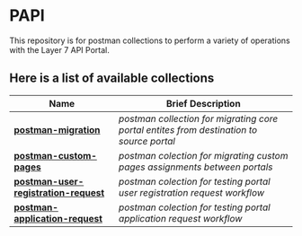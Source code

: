 # PAPI
This repository is for postman collections to perform a variety of operations with the Layer 7 API Portal. 

## Here is a list of available collections

Name | Brief Description
----- | -----------------
[**postman-migration**](./postman-migration) | *postman collection for migrating core portal entites from destination to source portal*
[**postman-custom-pages**](./postman-custom-pages) | *postman colection for migrating custom pages assignments between portals*
[**postman-user-registration-request**](./postman-user-registration-request) | *postman colection for testing portal user registration request workflow*
[**postman-application-request**](./postman-application-request) | *postman colection for testing portal application request workflow*
